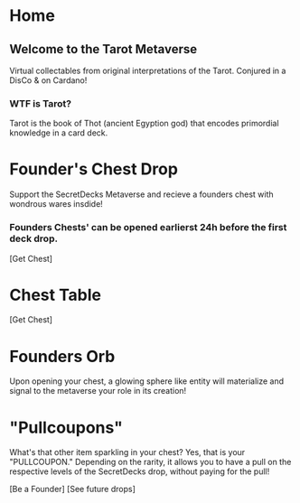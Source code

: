# Home
## Welcome to the Tarot Metaverse
Virtual collectables from original interpretations of the Tarot. Conjured in a DisCo & on Cardano!

### WTF is Tarot?
Tarot is the book of Thot (ancient Egyption god) that encodes primordial knowledge in a card deck.

# Founder's Chest Drop
Support the SecretDecks Metaverse and recieve a founders chest with wondrous wares insdide!

### Founders Chests' can be opened earlierst 24h before the first deck drop.
[Get Chest]

# Chest Table
[Get Chest]

# Founders Orb
Upon opening your chest, a glowing sphere like entity will materialize and signal to the metaverse your role in its creation!

# "Pullcoupons"
What's that other item sparkling in your chest?  Yes, that is your "PULLCOUPON." Depending on the rarity, it allows you to have a pull on the respective levels of the SecretDecks drop, without paying for the pull!

[Be a Founder]
[See future drops]



